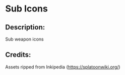 # Sub Icons

## Description: 

Sub weapon icons

## Credits: 

Assets ripped from Inkipedia (https://splatoonwiki.org/)

